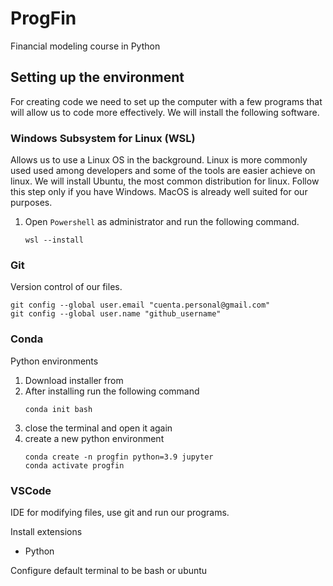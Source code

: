 # ProgFin
Financial modeling course in Python


## Setting up the environment
For creating code we need to set up the computer with a few programs that will allow us to code more effectively. We will install the following software.

### Windows Subsystem for Linux (WSL)
Allows us to use a Linux OS in the background. Linux is more commonly used used among developers and some of the tools are easier achieve on linux. We will install Ubuntu, the most common distribution for linux.
Follow this step only if you have Windows. MacOS is already well suited for our purposes.

1. Open `Powershell` as administrator and run the following command.
    ```
    wsl --install
    ```


### Git
Version control of our files.
```
git config --global user.email "cuenta.personal@gmail.com"
git config --global user.name "github_username"
```


### Conda
Python environments
1. Download installer from
1. After installing run the following command 
    ```
    conda init bash
    ```
1. close the terminal and open it again
1. create a new python environment
    ```
    conda create -n progfin python=3.9 jupyter
    conda activate progfin
    ```

### VSCode
IDE for modifying files, use git and run our programs.

Install extensions
  - Python

Configure default terminal to be bash or ubuntu